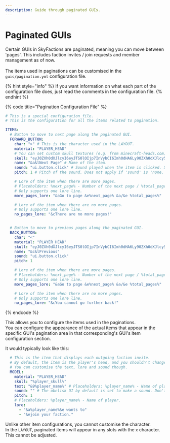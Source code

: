 ```yaml
---
description: Guide through paginated GUIs.
---
```


# Paginated GUIs

Certain GUIs in SkyFactions are paginated, meaning you can move between 'pages'. This includes faction invites / join requests and member management as of now.\
\
The items used in paginations can be customised in the `guis/pagination.yml` configuration file.

{% hint style="info" %}
If you want information on what each part of the configuration file does, just read the comments in the configuration file.
{% endhint %}

{% code title="Pagination Configuration File" %}
```yaml
# This is a special configuration file.
# This is the configuration for all the items related to pagination.

ITEMS:
  # Button to move to next page along the paginated GUI.
  FORWARD_BUTTON:
    char: ">" # This is the character used in the LAYOUT.
    material: "PLAYER_HEAD"
    # You can set custom skull textures (e.g. from minecraft-heads.com). 'material' MUST BE SET TO 'PLAYER_HEAD'. Placeholders: %player_skull% - Skull texture of the player.
    skull: "eyJ0ZXh0dXJlcyI6eyJTS0lOIjp7InVybCI6Imh0dHA6Ly90ZXh0dXJlcy5taW5lY3JhZnQubmV0L3RleHR1cmUvOTYzMzlmZjJlNTM0MmJhMThiZGM0OGE5OWNjYTY1ZDEyM2NlNzgxZDg3ODI3MmY5ZDk2NGVhZDNiOGFkMzcwIn19fQ==" #
    name: "&a&lNext Page" # Name of the item.
    sound: "ui.button.click" # Sound played when the item is clicked. Set to 'none' to disable.
    pitch: 1 # Pitch of the sound. Does not apply if 'sound' is 'none.'.

    # Lore of the item when there are more pages.
    # Placeholders: %next_page% - Number of the next page / %total_pages% - Total number of pages.
    # Only supports one lore line.
    more_pages_lore: "&aGo to page &e%next_page% &a/&e %total_pages%"

    # Lore of the item when there are no more pages.
    # Only supports one lore line.
    no_pages_lore: "&cThere are no more pages!"


  # Button to move to previous pages along the paginated GUI.
  BACK_BUTTON:
    char: "<"
    material: "PLAYER_HEAD"
    skull: "eyJ0ZXh0dXJlcyI6eyJTS0lOIjp7InVybCI6Imh0dHA6Ly90ZXh0dXJlcy5taW5lY3JhZnQubmV0L3RleHR1cmUvZjg0ZjU5NzEzMWJiZTI1ZGMwNThhZjg4OGNiMjk4MzFmNzk1OTliYzY3Yzk1YzgwMjkyNWNlNGFmYmEzMzJmYyJ9fX0="
    name: "&c&lPrevious"
    sound: "ui.button.click"
    pitch: 1

    # Lore of the item when there are more pages.
    # Placeholders: %next_page% - Number of the next page / %total_pages% - Total number of pages.
    # Only supports one lore line.
    more_pages_lore: "&aGo to page &e%next_page% &a/&e %total_pages%"

    # Lore of the item when there are no more pages.
    # Only supports one lore line.
    no_pages_lore: "&cYou cannot go further back!"
```
{% endcode %}

This allows you to configure the items used in the paginations.\
You can configure the appearance of the actual items that appear in the specific GUI's pagination area in that corresponding's GUI's item configuration section.

It would typically look like this:

```yaml
  # This is the item that displays each outgoing faction invite.
  # By default, the item is the player's head, and you shouldn't change this unless you're... insane?
  # You can customise the text, lore and sound though.
  MODEL:
    material: "PLAYER_HEAD"
    skull: "%player_skull%"
    text: "&9%player_name%" # Placeholders: %player_name% - Name of player.
    sound: "" # The obelisk UI by default is set to make a sound. Don't want to trigger it twice.
    pitch: 1
    # Placeholders: %player_name% - Name of player.
    lore:
      - "&a%player_name%&e wants to"
      - "&ejoin your faction."
```

Unlike other item configurations, you cannot customise the character.\
In the `LAYOUT`, paginated items will appear in any slots with the `x` character.\
This cannot be adjusted.
